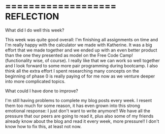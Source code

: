 ===================
REFLECTION
===================

What did I do well this week?

This week was quite good overall: I'm finishing all assignments on time and I'm really happy with the calculator we made with Katherine. It was a big effort that we made together and we ended up with an even better product than the one they presented as model on the Free Code Camp! (functionality wise, of course). I really like that we can work so well together and I look forward to some more pair programming during bootcamp.
I also think all the extra effort I spent researching many concepts on the beginning of phase 0 is really paying of for me now as we venture deeper into more complicated topics.

What could I have done to improve?

I'm still having problems to complete my blog posts every week. I resent them too much for some reason, it has even grown into this strong emotional response: I just don't want to write anymore!! We have all the pressure that our peers are going to read it, plus also some of my friends already know about the blog and read it every week, more pressure!! I don't know how to fix this, at least not now.